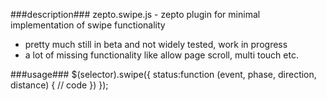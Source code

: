 ###description###
zepto.swipe.js - zepto plugin for minimal implementation of swipe functionality

- pretty much still in beta and not widely tested, work in progress
- a lot of missing functionality like allow page scroll, multi touch etc.

###usage###
    $(selector).swipe({
        status:function (event, phase, direction, distance) {
            // code
        })
    });